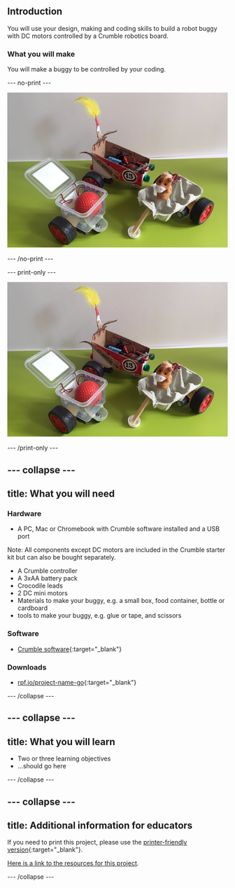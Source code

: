 ## Introduction

You will use your design, making and coding skills to build a robot buggy with DC motors controlled by a Crumble robotics board.

### What you will make

You will make a buggy to be controlled by your coding.

--- no-print ---

![Completed Crumble buggy](images/completedBuggy.png)

--- /no-print ---

--- print-only ---

![Completed Crumble buggy](images/completedBuggy.png)

--- /print-only ---

--- collapse ---
---
title: What you will need
---
### Hardware

+ A PC, Mac or Chromebook with Crumble software installed and a USB port

Note: All components except DC motors are included in the Crumble starter kit but can also be bought separately.

+ A Crumble controller
+ A 3xAA battery pack
+ Crocodile leads
+ 2 DC mini motors
+ Materials to make your buggy, e.g. a small box, food container, bottle or cardboard
+ tools to make your buggy, e.g. glue or tape, and scissors

### Software

+ [Crumble software](https://redfernelectronics.co.uk/crumble-software/){:target="_blank"}

### Downloads

+ [rpf.io/project-name-go](http://rpf.io/project-name-go){:target="_blank"}

--- /collapse ---

--- collapse ---
---
title: What you will learn
---

+ Two or three learning objectives
+ ...should go here

--- /collapse ---

--- collapse ---
---
title: Additional information for educators
---

If you need to print this project, please use the [printer-friendly version](https://projects.raspberrypi.org/en/projects/project-name/print){:target="_blank"}.

[Here is a link to the resources for this project](http://rpf.io/project-name-go).

--- /collapse ---
